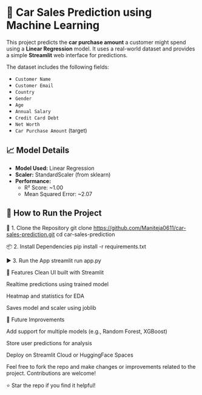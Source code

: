 
# 🚗 Car Sales Prediction using Machine Learning

This project predicts the **car purchase amount** a customer might spend using a **Linear Regression** model. It uses a real-world dataset and provides a simple **Streamlit** web interface for predictions.

The dataset includes the following fields:

- `Customer Name`
- `Customer Email`
- `Country`
- `Gender`
- `Age`
- `Annual Salary`
- `Credit Card Debt`
- `Net Worth`
- `Car Purchase Amount` (target)

## 📈 Model Details

- **Model Used:** Linear Regression
- **Scaler:** StandardScaler (from sklearn)
- **Performance:**
  - R² Score: ~1.00
  - Mean Squared Error: ~2.07

## 🚀 How to Run the Project

🔧 1. Clone the Repository
git clone https://github.com/Maniteja0611/car-sales-prediction.git
cd car-sales-prediction

📦 2. Install Dependencies
pip install -r requirements.txt

▶️ 3. Run the App
streamlit run app.py

🌟 Features
Clean UI built with Streamlit

Realtime predictions using trained model

Heatmap and statistics for EDA

Saves model and scaler using joblib

🔮 Future Improvements

Add support for multiple models (e.g., Random Forest, XGBoost)

Store user predictions for analysis

Deploy on Streamlit Cloud or HuggingFace Spaces

Feel free to fork the repo and make changes or improvements related to the project. Contributions are welcome!

⭐ Star the repo if you find it helpful!






